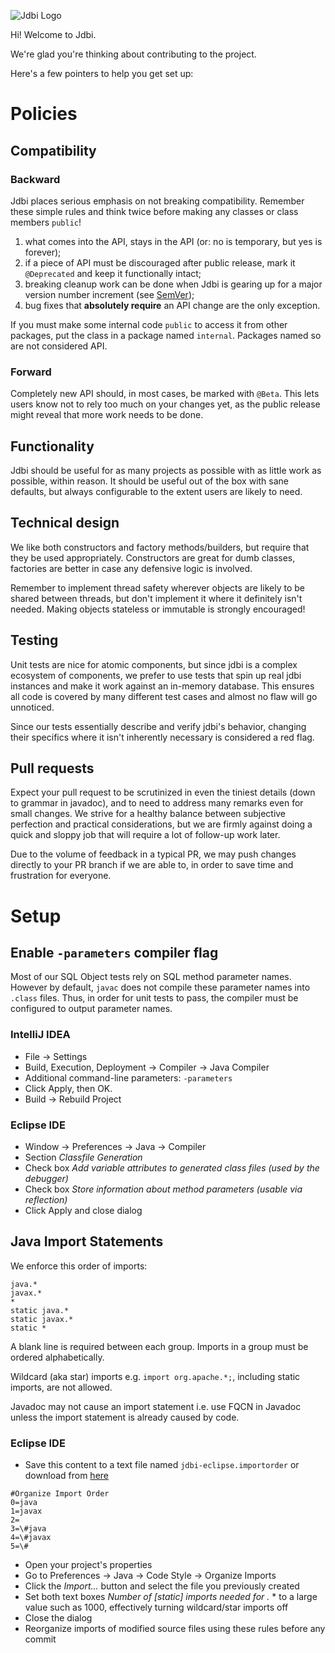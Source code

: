 ![Jdbi Logo](docs/src/adoc/images/logo.svg)

Hi! Welcome to Jdbi.

We're glad you're thinking about contributing to the project.

Here's a few pointers to help you get set up:

# Policies

## Compatibility

### Backward

Jdbi places serious emphasis on not breaking compatibility. Remember these simple rules and think twice before making any classes or class members `public`!

1) what comes into the API, stays in the API (or: no is temporary, but yes is forever);
2) if a piece of API must be discouraged after public release, mark it `@Deprecated` and keep it functionally intact;
3) breaking cleanup work can be done when Jdbi is gearing up for a major version number increment (see [SemVer](https://semver.org/));
4) bug fixes that **absolutely require** an API change are the only exception.

If you must make some internal code `public` to access it from other packages, put the class in a package named `internal`. Packages named so are not considered API.

### Forward

Completely new API should, in most cases, be marked with `@Beta`. This lets users know not to rely too much on your changes yet, as the public release might reveal that more work needs to be done.

## Functionality

Jdbi should be useful for as many projects as possible with as little work as possible, within reason. It should be useful out of the box with sane defaults, but always configurable to the extent users are likely to need.

## Technical design

We like both constructors and factory methods/builders, but require that they be used appropriately. Constructors are great for dumb classes, factories are better in case any defensive logic is involved.

Remember to implement thread safety wherever objects are likely to be shared between threads, but don't implement it where it definitely isn't needed. Making objects stateless or immutable is strongly encouraged!

## Testing

Unit tests are nice for atomic components, but since jdbi is a complex ecosystem of components, we prefer to use tests that spin up real jdbi instances and make it work against an in-memory database. This ensures all code is covered by many different test cases and almost no flaw will go unnoticed.

Since our tests essentially describe and verify jdbi's behavior, changing their specifics where it isn't inherently necessary is considered a red flag.

## Pull requests

Expect your pull request to be scrutinized in even the tiniest details (down to grammar in javadoc), and to need to address many remarks even for small changes. We strive for a healthy balance between subjective perfection and practical considerations, but we are firmly against doing a quick and sloppy job that will require a lot of follow-up work later.

Due to the volume of feedback in a typical PR, we may push changes directly to your PR branch if we are able to, in order to save time and frustration for everyone.

# Setup

## Enable `-parameters` compiler flag

Most of our SQL Object tests rely on SQL method parameter names. However by default, `javac` does not compile these
parameter names into `.class` files. Thus, in order for unit tests to pass, the compiler must be configured to output
parameter names.

### IntelliJ IDEA

* File &rarr; Settings
* Build, Execution, Deployment &rarr; Compiler &rarr; Java Compiler
* Additional command-line parameters: `-parameters`
* Click Apply, then OK.
* Build &rarr; Rebuild Project

### Eclipse IDE

* Window &rarr; Preferences &rarr; Java &rarr; Compiler
* Section *Classfile Generation*
* Check box *Add variable attributes to generated class files (used by the debugger)*
* Check box *Store information about method parameters (usable via reflection)*
* Click Apply and close dialog

## Java Import Statements

We enforce this order of imports:

```
java.*
javax.*
*
static java.*
static javax.*
static *
```

A blank line is required between each group.
Imports in a group must be ordered alphabetically.

Wildcard (aka star) imports e.g. `import org.apache.*;`, including static imports, are not allowed.

Javadoc may not cause an import statement i.e. use FQCN in Javadoc unless the import statement is already caused by code.

### Eclipse IDE

* Save this content to a text file named `jdbi-eclipse.importorder`
  or download from [here](internal/policy/src/main/resources/ide/jdbi-eclipse.importorder)

```
#Organize Import Order
0=java
1=javax
2=
3=\#java
4=\#javax
5=\#
```

* Open your project's properties
* Go to Preferences &rarr; Java &rarr; Code Style &rarr; Organize Imports
* Click the *Import...* button and select the file you previously created
* Set both text boxes *Number of [static] imports needed for .* * to a large value such as 1000, effectively turning wildcard/star imports off
* Close the dialog
* Reorganize imports of modified source files using these rules before any commit

